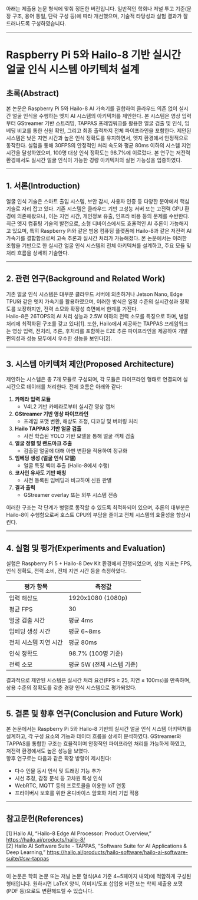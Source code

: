 아래는 제출용 논문 형식에 맞춰 정돈한 버전입니다. 일반적인 학회나 저널 투고 기준(문장 구조, 용어 통일, 단락 구성 등)에 따라 개선했으며, 기술적 타당성과 실험 결과가 잘 드러나도록 구성하였습니다.

---

# **Raspberry Pi 5와 Hailo-8 기반 실시간 얼굴 인식 시스템 아키텍처 설계**

## **초록(Abstract)**  
본 논문은 Raspberry Pi 5와 Hailo-8 AI 가속기를 결합하여 클라우드 의존 없이 실시간 얼굴 인식을 수행하는 엣지 AI 시스템의 아키텍처를 제안한다. 본 시스템은 영상 입력부터 GStreamer 기반 스트리밍, TAPPAS 프레임워크를 활용한 얼굴 검출 및 인식, 임베딩 비교를 통한 신원 확인, 그리고 최종 출력까지 전체 파이프라인을 포함한다. 제안된 시스템은 낮은 지연 시간과 높은 인식 정확도를 유지하면서, 엣지 환경에서 안정적으로 동작한다. 실험을 통해 30FPS의 안정적인 처리 속도와 평균 80ms 이하의 시스템 지연 시간을 달성하였으며, 100명 대상 인식 정확도는 98.7%에 이르렀다. 본 연구는 저전력 환경에서도 실시간 얼굴 인식이 가능한 경량 아키텍처의 실현 가능성을 입증하였다.

---

## **1. 서론(Introduction)**  
얼굴 인식 기술은 스마트 출입 시스템, 보안 감시, 사용자 인증 등 다양한 분야에서 핵심 기술로 자리 잡고 있다. 기존 시스템은 클라우드 기반 고성능 서버 또는 고전력 GPU 환경에 의존해왔으나, 이는 지연 시간, 개인정보 유출, 인프라 비용 등의 문제를 수반한다.  
최근 엣지 컴퓨팅 기술의 발전으로, 소형 디바이스에서도 효율적인 AI 추론이 가능해지고 있으며, 특히 Raspberry Pi와 같은 범용 컴퓨팅 플랫폼에 Hailo-8과 같은 저전력 AI 가속기를 결합함으로써 고속 추론과 실시간 처리가 가능해졌다. 본 논문에서는 이러한 조합을 기반으로 한 실시간 얼굴 인식 시스템의 전체 아키텍처를 설계하고, 주요 모듈 및 처리 흐름을 상세히 기술한다.

---

## **2. 관련 연구(Background and Related Work)**  
기존 얼굴 인식 시스템은 대부분 클라우드 서버에 의존하거나 Jetson Nano, Edge TPU와 같은 엣지 가속기를 활용하였으며, 이러한 방식은 일정 수준의 실시간성과 정확도를 보장하지만, 전력 소모와 확장성 측면에서 한계를 가진다.  
Hailo-8은 26TOPS의 AI 처리 성능과 2.5W 이하의 전력 소모를 특징으로 하며, 병렬처리에 최적화된 구조를 갖고 있다[1]. 또한, Hailo에서 제공하는 TAPPAS 프레임워크는 영상 입력, 전처리, 추론, 후처리를 포함하는 E2E 추론 파이프라인을 제공하여 개발 편의성과 성능 모두에서 우수한 성능을 보인다[2].

---

## **3. 시스템 아키텍처 제안(Proposed Architecture)**  
제안하는 시스템은 총 7개 모듈로 구성되며, 각 모듈은 파이프라인 형태로 연결되어 실시간으로 데이터를 처리한다. 전체 흐름은 아래와 같다:

1. **카메라 입력 모듈**  
   - V4L2 기반 카메라로부터 실시간 영상 캡처  
2. **GStreamer 기반 영상 파이프라인**  
   - 프레임 포맷 변환, 해상도 조정, 디코딩 및 버퍼링 처리  
3. **Hailo TAPPAS 기반 얼굴 검출**  
   - 사전 학습된 YOLO 기반 모델을 통해 얼굴 객체 검출  
4. **얼굴 정렬 및 랜드마크 추출**  
   - 검출된 얼굴에 대해 아핀 변환을 적용하여 정규화  
5. **임베딩 생성 (얼굴 인식 모델)**  
   - 얼굴 특징 벡터 추출 (Hailo-8에서 수행)  
6. **코사인 유사도 기반 매칭**  
   - 사전 등록된 임베딩과 비교하여 신원 판별  
7. **결과 출력**  
   - GStreamer overlay 또는 외부 시스템 전송  

이러한 구조는 각 단계가 병렬로 동작할 수 있도록 최적화되어 있으며, 추론의 대부분은 Hailo-8이 수행함으로써 호스트 CPU의 부담을 줄이고 전체 시스템의 효율성을 향상시킨다.

---

## **4. 실험 및 평가(Experiments and Evaluation)**  
실험은 Raspberry Pi 5 + Hailo-8 Dev Kit 환경에서 진행되었으며, 성능 지표는 FPS, 인식 정확도, 전력 소비, 전체 지연 시간 등을 측정하였다.

| 평가 항목             | 측정값                          |
|----------------------|--------------------------------|
| 입력 해상도           | 1920x1080 (1080p)              |
| 평균 FPS              | 30                             |
| 얼굴 검출 시간        | 평균 4ms                       |
| 임베딩 생성 시간       | 평균 6~8ms                     |
| 전체 시스템 지연 시간 | 평균 80ms                      |
| 인식 정확도           | 98.7% (100명 기준)             |
| 전력 소모             | 평균 5W (전체 시스템 기준)      |

결과적으로 제안된 시스템은 실시간 처리 요건(FPS ≥ 25, 지연 ≤ 100ms)을 만족하며, 상용 수준의 정확도를 갖춘 경량 인식 시스템으로 평가되었다.

---

## **5. 결론 및 향후 연구(Conclusion and Future Work)**  
본 논문에서는 Raspberry Pi 5와 Hailo-8 기반의 실시간 얼굴 인식 시스템 아키텍처를 설계하고, 각 구성 요소의 기능과 데이터 흐름을 상세히 분석하였다. GStreamer와 TAPPAS를 통합한 구조는 효율적이며 안정적인 파이프라인 처리를 가능하게 하였고, 저전력 환경에서도 높은 성능을 보였다.  
향후 연구로는 다음과 같은 확장 방향이 제시된다:

- 다수 인물 동시 인식 및 트래킹 기능 추가  
- 시선 추정, 감정 분석 등 고차원 특성 인식  
- WebRTC, MQTT 등의 프로토콜을 이용한 IoT 연동  
- 프라이버시 보호를 위한 온디바이스 암호화 처리 기법 적용  

---

## **참고문헌(References)**  
[1] Hailo AI, “Hailo-8 Edge AI Processor: Product Overview,” https://hailo.ai/products/hailo-8/  
[2] Hailo AI Software Suite - TAPPAS, “Software Suite for AI Applications & Deep Learning,” https://hailo.ai/products/hailo-software/hailo-ai-software-suite/#sw-tappas

---

이 논문은 학회 논문 또는 저널 논문 형식(A4 기준 4~5페이지 내외)에 적합하게 구성된 형태입니다. 원하시면 LaTeX 양식, 이미지/도표 삽입용 버전 또는 학회 제출용 포맷(PDF 등)으로도 변환해드릴 수 있습니다.
